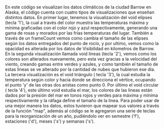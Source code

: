 En este código se visualizan los datos climáticos de la ciudad Barrow en Alaska, el código
cuenta con cuatro tipos de visualizaciones que enseñan distintos datos. En primer lugar,
tenemos la visualización del void elipses (tecla '1'), la cual a través del color muestra
las temperaturas máxima y mínima graficadas con el color rojo y azul respectivamente, generando
una gama de rosas y morados por las frías temperaturas del lugar. También a través de un frameCount
vemos como cambia el tamaño de las elipses según los datos entregados del punto de rocío, y por ultimo,
vemos como la opacidad es alterada por los datos de Visibilidad en kilometros de Barrow.
En la segunda visualización llamada void lineas (tecla '2'), vemos como los colores son alterados nuevamente,
pero esta vez gracias a la velocidad del viento, creando gamas entre verdes y azules, y como también
el tamaño de estas lineas se ve alterado por la cantidad de nubes que hubieron ese día.
La tercera visualización es el void triángulo ( tecla '3'), la cual estudia la temperatura
según color y hacia donde se direcciona el vértice, ocupando el punto 'y' de las otras dos aristas
como punto 0.
Por último el void circular ( tecla '4'), este último void estudia el mar, los colores de las lineas
están dados por la presión del mar en tonos rojos y verdes para máxima y mínima respectivamente
y la ráfaga define el tamaño de la linea.
Para poder usar de una mejor manera los datos, estos tuvieron que mapear sus valores a través de la función
"map", además al código se le agregaron una serie de teclas para la reorganización de un año, pudiéndolo
ver en semestre ('f'), estaciones ('d'), meses ('s') y semanas ('s').

